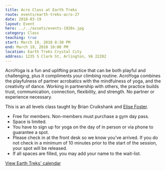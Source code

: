 ```yaml
---
title: Acro Class at Earth Treks
route: events/earth-treks-acro-27
date: 2018-03-19
layout: Event
hero: ../../assets/events-1920x.jpg
category: Class
teaching: true
start: March 19, 2018 8:30 PM
end: March 19, 2018 10:00 PM
location: Earth Treks Crystal City
address: 1235 S Clark St, Arlington, VA 22202
---
```


AcroYoga is a fun and uplifting practice that can be both playful and challenging, plus it compliments your climbing routine. AcroYoga combines the playfulness of partner acrobatics with the mindfulness of yoga, and the creativity of dance. Working in partnership with others, the practice builds trust, communication, connection, flexibility, and strength. No partner or experience necessary.

This is an all levels class taught by Brian Cruikshank and [Elise Foster](http://www.acroyoga.org/teachers/elise-foster "More about Elise").
* Free for members. Non-members must purchase a gym day pass.
* Space is limited.
* You have to sign up for yoga on the day of in person or via phone to guarantee a spot.
* Please check in at the front desk so we know you’ve arrived. If you do not check in a minimum of 10 minutes prior to the start of the session, your spot will be released.
* If all spaces are filled, you may add your name to the wait-list.

[View Earth Treks' calendar](https://www.earthtreksclimbing.com/calendar/crystalcity/)
